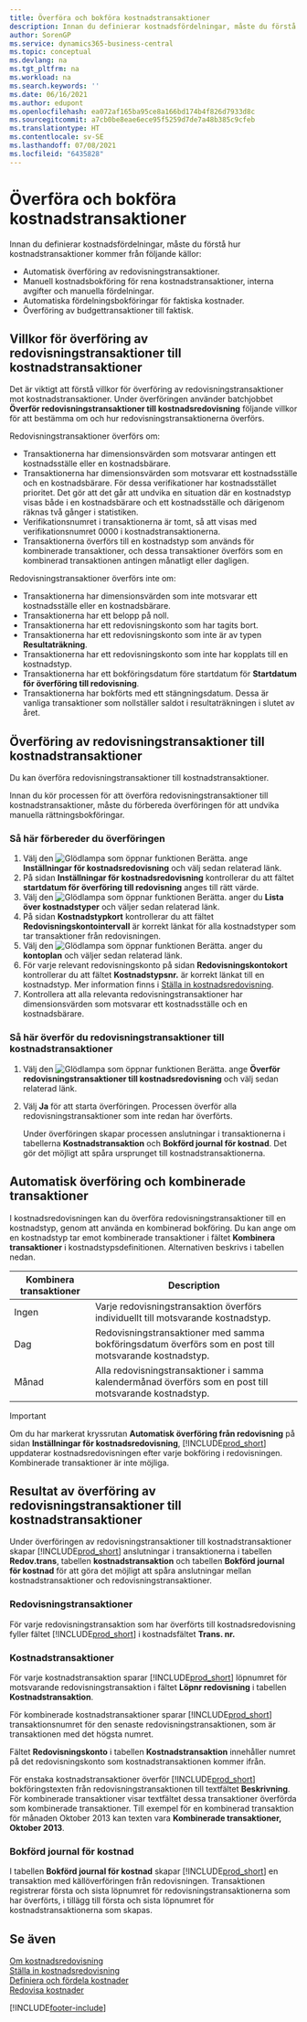 ```yaml
---
title: Överföra och bokföra kostnadstransaktioner
description: Innan du definierar kostnadsfördelningar, måste du förstå hur kostnadstransaktioner kommer från olika källor.
author: SorenGP
ms.service: dynamics365-business-central
ms.topic: conceptual
ms.devlang: na
ms.tgt_pltfrm: na
ms.workload: na
ms.search.keywords: ''
ms.date: 06/16/2021
ms.author: edupont
ms.openlocfilehash: ea072af165ba95ce8a166bd174b4f826d7933d8c
ms.sourcegitcommit: a7cb0be8eae6ece95f5259d7de7a48b385c9cfeb
ms.translationtype: HT
ms.contentlocale: sv-SE
ms.lasthandoff: 07/08/2021
ms.locfileid: "6435828"
---
```

# <a name="transferring-and-posting-cost-entries"></a>Överföra och bokföra kostnadstransaktioner
Innan du definierar kostnadsfördelningar, måste du förstå hur kostnadstransaktioner kommer från följande källor:  

-   Automatisk överföring av redovisningstransaktioner.  
-   Manuell kostnadsbokföring för rena kostnadstransaktioner, interna avgifter och manuella fördelningar.  
-   Automatiska fördelningsbokföringar för faktiska kostnader.  
-   Överföring av budgettransaktioner till faktisk.

## <a name="criteria-for-transferring-general-ledger-entries-to-cost-entries"></a>Villkor för överföring av redovisningstransaktioner till kostnadstransaktioner
Det är viktigt att förstå villkor för överföring av redovisningstransaktioner mot kostnadstransaktioner. Under överföringen använder batchjobbet **Överför redovisningstransaktioner till kostnadsredovisning** följande villkor för att bestämma om och hur redovisningstransaktionerna överförs.  

Redovisningstransaktioner överförs om:  

-   Transaktionerna har dimensionsvärden som motsvarar antingen ett kostnadsställe eller en kostnadsbärare.  
-   Transaktionerna har dimensionsvärden som motsvarar ett kostnadsställe och en kostnadsbärare. För dessa verifikationer har kostnadsstället prioritet. Det gör att det går att undvika en situation där en kostnadstyp visas både i en kostnadsbärare och ett kostnadsställe och därigenom räknas två gånger i statistiken.  
-   Verifikationsnumret i transaktionerna är tomt, så att visas med verifikationsnumret 0000 i kostnadstransaktionerna.  
-   Transaktionerna överförs till en kostnadstyp som används för kombinerade transaktioner, och dessa transaktioner överförs som en kombinerad transaktionen antingen månatligt eller dagligen.  

Redovisningstransaktioner överförs inte om:  

-   Transaktionerna har dimensionsvärden som inte motsvarar ett kostnadsställe eller en kostnadsbärare.  
-   Transaktionerna har ett belopp på noll.  
-   Transaktionerna har ett redovisningskonto som har tagits bort.  
-   Transaktionerna har ett redovisningskonto som inte är av typen **Resultaträkning**.  
-   Transaktionerna har ett redovisningskonto som inte har kopplats till en kostnadstyp.  
-   Transaktionerna har ett bokföringsdatum före startdatum för **Startdatum för överföring till redovisning**.  
-   Transaktionerna har bokförts med ett stängningsdatum. Dessa är vanliga transaktioner som nollställer saldot i resultaträkningen i slutet av året.

## <a name="transferring-general-ledger-entries-to-cost-entries"></a>Överföring av redovisningstransaktioner till kostnadstransaktioner
Du kan överföra redovisningstransaktioner till kostnadstransaktioner.  

Innan du kör processen för att överföra redovisningstransaktioner till kostnadstransaktioner, måste du förbereda överföringen för att undvika manuella rättningsbokföringar.  

### <a name="to-prepare-the-transfer"></a>Så här förbereder du överföringen  

1.  Välj den ![Glödlampa som öppnar funktionen Berätta.](media/ui-search/search_small.png "Berätta vad du vill göra") ange **Inställningar för kostnadsredovisning** och välj sedan relaterad länk.  
2.  På sidan **Inställningar för kostnadsredovisning** kontrollerar du att fältet **startdatum för överföring till redovisning** anges till rätt värde.  
3.  Välj den ![Glödlampa som öppnar funktionen Berätta.](media/ui-search/search_small.png "Berätta vad du vill göra") anger du **Lista över kostnadstyper** och väljer sedan relaterad länk.  
4.  På sidan **Kostnadstypkort** kontrollerar du att fältet **Redovisningskontointervall** är korrekt länkat för alla kostnadstyper som tar transaktioner från redovisningen.  
5.  Välj den ![Glödlampa som öppnar funktionen Berätta.](media/ui-search/search_small.png "Berätta vad du vill göra") anger du **kontoplan** och väljer sedan relaterad länk.  
6.  För varje relevant redovisningskonto på sidan **Redovisningskontokort** kontrollerar du att fältet **Kostnadstypsnr.** är korrekt länkat till en kostnadstyp. Mer information finns i [Ställa in kostnadsredovisning](finance-set-up-cost-accounting.md).  
7.  Kontrollera att alla relevanta redovisningstransaktioner har dimensionsvärden som motsvarar ett kostnadsställe och en kostnadsbärare.  

### <a name="to-transfer-general-ledger-entries-to-cost-entries"></a>Så här överför du redovisningstransaktioner till kostnadstransaktioner  
1.  Välj den ![Glödlampa som öppnar funktionen Berätta.](media/ui-search/search_small.png "Berätta vad du vill göra") ange **Överför redovisningstransaktioner till kostnadsredovisning** och välj sedan relaterad länk.  
2.  Välj **Ja** för att starta överföringen. Processen överför alla redovisningstransaktioner som inte redan har överförts.  

    Under överföringen skapar processen anslutningar i transaktionerna i tabellerna **Kostnadstransaktion** och **Bokförd journal för kostnad**. Det gör det möjligt att spåra ursprunget till kostnadstransaktionerna.

## <a name="automatic-transfer-and-combined-entries"></a>Automatisk överföring och kombinerade transaktioner
I kostnadsredovisningen kan du överföra redovisningstransaktioner till en kostnadstyp, genom att använda en kombinerad bokföring. Du kan ange om en kostnadstyp tar emot kombinerade transaktioner i fältet **Kombinera transaktioner** i kostnadstypsdefinitionen. Alternativen beskrivs i tabellen nedan.  

|Kombinera transaktioner|Description|  
|---------------------|-----------------|  
|Ingen|Varje redovisningstransaktion överförs individuellt till motsvarande kostnadstyp.|  
|Dag|Redovisningstransaktioner med samma bokföringsdatum överförs som en post till motsvarande kostnadstyp.|  
|Månad|Alla redovisningstransaktioner i samma kalendermånad överförs som en post till motsvarande kostnadstyp.|  

> [!IMPORTANT]  
>  Om du har markerat kryssrutan **Automatisk överföring från redovisning** på sidan **Inställningar för kostnadsredovisning**, [!INCLUDE[prod_short](includes/prod_short.md)] uppdaterar kostnadsredovisningen efter varje bokföring i redovisningen. Kombinerade transaktioner är inte möjliga.

## <a name="results-of-transferring-general-ledger-entries-to-cost-entries"></a>Resultat av överföring av redovisningstransaktioner till kostnadstransaktioner
Under överföringen av redovisningstransaktioner till kostnadstransaktioner skapar [!INCLUDE[prod_short](includes/prod_short.md)] anslutningar i transaktionerna i tabellen **Redov.trans**, tabellen **kostnadstransaktion** och tabellen **Bokförd journal för kostnad** för att göra det möjligt att spåra anslutningar mellan kostnadstransaktioner och redovisningstransaktioner.  

### <a name="general-ledger-entries"></a>Redovisningstransaktioner  
För varje redovisningstransaktion som har överförts till kostnadsredovisning fyller fältet [!INCLUDE[prod_short](includes/prod_short.md)] i kostnadsfältet **Trans. nr.**  

### <a name="cost-entries"></a>Kostnadstransaktioner  
För varje kostnadstransaktion sparar [!INCLUDE[prod_short](includes/prod_short.md)] löpnumret för motsvarande redovisningstransaktion i fältet **Löpnr redovisning** i tabellen **Kostnadstransaktion**.  

För kombinerade kostnadstransaktioner sparar [!INCLUDE[prod_short](includes/prod_short.md)] transaktionsnumret för den senaste redovisningstransaktionen, som är transaktionen med det högsta numret.  

Fältet **Redovisningskonto** i tabellen **Kostnadstransaktion** innehåller numret på det redovisningskonto som kostnadstransaktionen kommer ifrån.  

För enstaka kostnadstransaktioner överför [!INCLUDE[prod_short](includes/prod_short.md)] bokföringstexten från redovisningstransaktionen till textfältet **Beskrivning**. För kombinerade transaktioner visar textfältet dessa transaktioner överförda som kombinerade transaktioner. Till exempel för en kombinerad transaktion för månaden Oktober 2013 kan texten vara **Kombinerade transaktioner, Oktober 2013**.  

### <a name="cost-register"></a>Bokförd journal för kostnad  
I tabellen **Bokförd journal för kostnad** skapar [!INCLUDE[prod_short](includes/prod_short.md)] en transaktion med källöverföringen från redovisningen. Transaktionen registrerar första och sista löpnumret för redovisningstransaktionerna som har överförts, i tillägg till första och sista löpnumret för kostnadstransaktionerna som skapas.

## <a name="see-also"></a>Se även  
 [Om kostnadsredovisning](finance-about-cost-accounting.md)   
 [Ställa in kostnadsredovisning](finance-set-up-cost-accounting.md)   
 [Definiera och fördela kostnader](finance-define-and-allocate-costs.md)   
 [Redovisa kostnader](finance-manage-cost-accounting.md)


[!INCLUDE[footer-include](includes/footer-banner.md)]